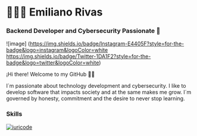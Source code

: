 # 👨🏽‍💻 Emiliano Rivas
### Backend Developer and Cybersecurity Passionate 👾

![image] (https://img.shields.io/badge/Instagram-E4405F?style=for-the-badge&logo=instagram&logoColor=white https://img.shields.io/badge/Twitter-1DA1F2?style=for-the-badge&logo=twitter&logoColor=white)

¡Hi there! Welcome to my GitHub 👋🏼

I´m passionate about technology development and cybersecurity. I like to develop software that impacts society and at the same makes me grow. I´m governed by honesty, commitment and the desire to never stop learning.

### Skills


[![iuricode](https://github-readme-stats.vercel.app/api/top-langs/?username=EmilianoRivasMX&hide=html&layout=compact=true&theme=merko)](https://github.com/EmilianoRivasMX/)
